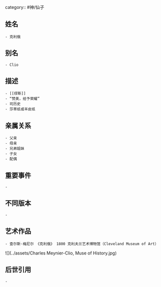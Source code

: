 category:: #神/仙子
## 姓名
	- 克利俄
## 别名
	- Clio
## 描述
	- [[缪斯]]
	- “赞美，给予荣耀”
	- 司历史
	- 莎草纸或羊皮纸
## 亲属关系
	- 父亲
	- 母亲
	- 兄弟姐妹
	- 子女
	- 配偶
## 重要事件
	-
## 不同版本
	-
## 艺术作品
	- 查尔斯·梅尼尔 《克利俄》 1800 克利夫兰艺术博物馆（Cleveland Museum of Art）
 ![](../assets/Charles Meynier-Clio, Muse of History.jpg)
## 后世引用
	-

